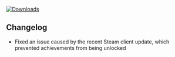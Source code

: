 [![Downloads](https://img.shields.io/github/downloads/probablyraging/steam-game-idler/1.5.19/total?style=for-the-badge&logo=github&color=137eb5)](https://github.com/probablyraging/steam-game-idler/releases/download/1.5.19/Steam.Game.Idler_1.5.19_x64_en-US.msi)

## Changelog
- Fixed an issue caused by the recent Steam client update, which prevented achievements from being unlocked
